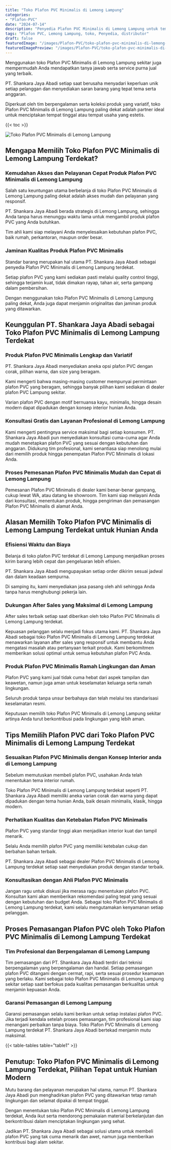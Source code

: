 ```yaml
---
title: "Toko Plafon PVC Minimalis di Lemong Lampung"
categories:
- "Plafon-PVC"
date: "2024-07-14"
description: "Penyedia Plafon PVC Minimalis di Lemong Lampung untuk tempat tinggal, perkantoran, serta gerai. Produk terbaik, variasi motif, warna menarik, beserta jasa instalasi oleh tim ahli dan jaminan resmi!|Jasa distribusi Plafon PVC Minimalis di Lemong Lampung bagi keperluan rumah, kantor, maupun toko, beserta produk berkualitas dan pemasangan oleh tenaga ahli ahli dan garansi resmi.|Alternatif Plafon PVC Minimalis di Lemong Lampung yang terbukti bagi rumah, perkantoran, dan gerai, bersama produk berkualitas dan pemasangan oleh tim berpengalaman serta kepastian resmi.|Distribusi Plafon PVC Minimalis di Lemong Lampung untuk rumah, perkantoran, dan ritel, dengan plafon berkualitas dan instalasi oleh tenaga ahli ahli, disertai beserta garansi resmi.}"
tags: "Plafon PVC, Lemong Lampung, toko, Penyedia, distributor"
draft: false
featuredImage: "/images/Plafon-PVC/toko-plafon-pvc-minimalis-di-lemong-lampung.png"
featuredImagePreview: "/images/Plafon-PVC/toko-plafon-pvc-minimalis-di-lemong-lampung.png"
---
```


Menggunakan toko Plafon PVC Minimalis di Lemong Lampung sekitar juga mempermudah Anda mendapatkan tanya jawab serta service purna jual yang terbaik.

PT. Shankara Jaya Abadi setiap saat berusaha menyadari keperluan unik setiap pelanggan dan menyediakan saran barang yang tepat tema serta anggaran.

Diperkuat oleh tim berpengalaman serta koleksi produk yang variatif, toko Plafon PVC Minimalis di Lemong Lampung paling dekat adalah partner ideal untuk menciptakan tempat tinggal atau tempat usaha yang estetis.

{{< toc >}}

![Toko Plafon PVC Minimalis di Lemong Lampung](/images/Plafon-PVC/Toko-Plafon-PVC-Minimalis-di-Lemong-Lampung.png)

## Mengapa Memilih Toko Plafon PVC Minimalis di Lemong Lampung Terdekat?

### Kemudahan Akses dan Pelayanan Cepat Produk Plafon PVC Minimalis di Lemong Lampung

Salah satu keuntungan utama berbelanja di toko Plafon PVC Minimalis di Lemong Lampung paling dekat adalah akses mudah dan pelayanan yang responsif.

PT. Shankara Jaya Abadi berada strategis di Lemong Lampung, sehingga Anda tanpa harus menunggu waktu lama untuk mengambil produk plafon PVC yang Anda butuhkan.

Tim ahli kami siap melayani Anda menyelesaikan kebutuhan plafon PVC, baik rumah, perkantoran, maupun order besar.

### Jaminan Kualitas Produk Plafon PVC Minimalis

Standar barang merupakan hal utama PT. Shankara Jaya Abadi sebagai penyedia Plafon PVC Minimalis di Lemong Lampung terdekat.

Setiap plafon PVC yang kami sediakan pasti melalui quality control tinggi, sehingga terjamin kuat, tidak dimakan rayap, tahan air, serta gampang dalam pembersihan.

Dengan menggunakan toko Plafon PVC Minimalis di Lemong Lampung paling dekat, Anda juga dapat menjamin originalitas dan jaminan produk yang ditawarkan.

## Keunggulan PT. Shankara Jaya Abadi sebagai Toko Plafon PVC Minimalis di Lemong Lampung Terdekat

### Produk Plafon PVC Minimalis Lengkap dan Variatif

PT. Shankara Jaya Abadi menyediakan aneka opsi plafon PVC dengan corak, pilihan warna, dan size yang beragam.

Kami mengerti bahwa masing-masing customer mempunyai permintaan plafon PVC yang beragam, sehingga banyak pilihan kami sediakan di dealer plafon PVC Lampung sekitar.

Varian plafon PVC dengan motif bernuansa kayu, minimalis, hingga desain modern dapat dipadukan dengan konsep interior hunian Anda.

### Konsultasi Gratis dan Layanan Profesional di Lemong Lampung

Kami mengerti pentingnya service maksimal bagi setiap konsumen. PT. Shankara Jaya Abadi pun menyediakan konsultasi cuma-cuma agar Anda mudah menetapkan plafon PVC yang sesuai dengan kebutuhan dan anggaran. Didukung tim profesional, kami senantiasa siap menolong mulai dari memilih produk hingga penempatan Plafon PVC Minimalis di lokasi Anda.

### Proses Pemesanan Plafon PVC Minimalis Mudah dan Cepat di Lemong Lampung

Pemesanan Plafon PVC Minimalis di dealer kami benar-benar gampang, cukup lewat WA, atau datang ke showroom. Tim kami siap melayani Anda dari konsultasi, menentukan produk, hingga pengiriman dan pemasangan Plafon PVC Minimalis di alamat Anda.

## Alasan Memilih Toko Plafon PVC Minimalis di Lemong Lampung Terdekat untuk Hunian Anda

### Efisiensi Waktu dan Biaya

Belanja di toko plafon PVC terdekat di Lemong Lampung menjadikan proses kirim barang lebih cepat dan pengeluaran lebih efisien.

PT. Shankara Jaya Abadi mengupayakan setiap order dikirim sesuai jadwal dan dalam keadaan sempurna.

Di samping itu, kami menyediakan jasa pasang oleh ahli sehingga Anda tanpa harus menghubungi pekerja lain.

### Dukungan After Sales yang Maksimal di Lemong Lampung

After sales terbaik setiap saat diberikan oleh toko Plafon PVC Minimalis di Lemong Lampung terdekat.

Kepuasan pelanggan selalu menjadi fokus utama kami. PT. Shankara Jaya Abadi sebagai toko Plafon PVC Minimalis di Lemong Lampung terdekat menawarkan layanan after sales yang responsif untuk membantu Anda mengatasi masalah atau pertanyaan terkait produk. Kami berkomitmen memberikan solusi optimal untuk semua kebutuhan plafon PVC Anda.

### Produk Plafon PVC Minimalis Ramah Lingkungan dan Aman

Plafon PVC yang kami jual tidak cuma hebat dari aspek tampilan dan keawetan, namun juga aman untuk keselamatan keluarga serta ramah lingkungan.

Seluruh produk tanpa unsur berbahaya dan telah melalui tes standarisasi keselamatan resmi.

Keputusan memilih toko Plafon PVC Minimalis di Lemong Lampung sekitar artinya Anda turut berkontribusi pada lingkungan yang lebih aman.

## Tips Memilih Plafon PVC dari Toko Plafon PVC Minimalis di Lemong Lampung Terdekat

### Sesuaikan Plafon PVC Minimalis dengan Konsep Interior anda di Lemong Lampung

Sebelum memutuskan membeli plafon PVC, usahakan Anda telah menentukan tema interior rumah.

Toko Plafon PVC Minimalis di Lemong Lampung terdekat seperti PT. Shankara Jaya Abadi memiliki aneka varian corak dan warna yang dapat dipadukan dengan tema hunian Anda, baik desain minimalis, klasik, hingga modern.

### Perhatikan Kualitas dan Ketebalan Plafon PVC Minimalis

Plafon PVC yang standar tinggi akan menjadikan interior kuat dan tampil menarik.

Selalu Anda memilih plafon PVC yang memiliki ketebalan cukup dan berbahan bahan terbaik.

PT. Shankara Jaya Abadi sebagai dealer Plafon PVC Minimalis di Lemong Lampung terdekat setiap saat menyediakan produk dengan standar terbaik.

### Konsultasikan dengan Ahli Plafon PVC Minimalis

Jangan ragu untuk diskusi jika merasa ragu menentukan plafon PVC. Konsultan kami akan memberikan rekomendasi paling tepat yang sesuai dengan kebutuhan dan budget Anda. Sebagai toko Plafon PVC Minimalis di Lemong Lampung terdekat, kami selalu mengutamakan kenyamanan setiap pelanggan.

## Proses Pemasangan Plafon PVC oleh Toko Plafon PVC Minimalis di Lemong Lampung Terdekat

### Tim Profesional dan Berpengalaman di Lemong Lampung

Tim pemasangan dari PT. Shankara Jaya Abadi terdiri dari teknisi berpengalaman yang berpengalaman dan handal. Setiap pemasangan plafon PVC ditangani dengan cermat, rapi, serta sesuai prosedur keamanan yang berlaku. Kami sebagai toko Plafon PVC Minimalis di Lemong Lampung sekitar setiap saat berfokus pada kualitas pemasangan berkualitas untuk menjamin kepuasan Anda.

### Garansi Pemasangan di Lemong Lampung

Garansi pemasangan selalu kami berikan untuk setiap instalasi plafon PVC. Jika terjadi kendala setelah proses pemasangan, tim profesional kami siap menangani perbaikan tanpa biaya. Toko Plafon PVC Minimalis di Lemong Lampung terdekat PT. Shankara Jaya Abadi bertekad menjamin mutu maksimal.

{{< table-tables table="table1" >}}

## Penutup: Toko Plafon PVC Minimalis di Lemong Lampung Terdekat, Pilihan Tepat untuk Hunian Modern

Mutu barang dan pelayanan merupakan hal utama, namun PT. Shankara Jaya Abadi pun menghadirkan plafon PVC yang ditawarkan tetap ramah lingkungan dan selamat dipakai di tempat tinggal.

Dengan menentukan toko Plafon PVC Minimalis di Lemong Lampung terdekat, Anda ikut serta mendorong pemakaian material berkelanjutan dan berkontribusi dalam menciptakan lingkungan yang sehat.

Jadikan PT. Shankara Jaya Abadi sebagai solusi utama untuk membeli plafon PVC yang tak cuma menarik dan awet, namun juga memberikan kontribusi bagi alam sekitar.
